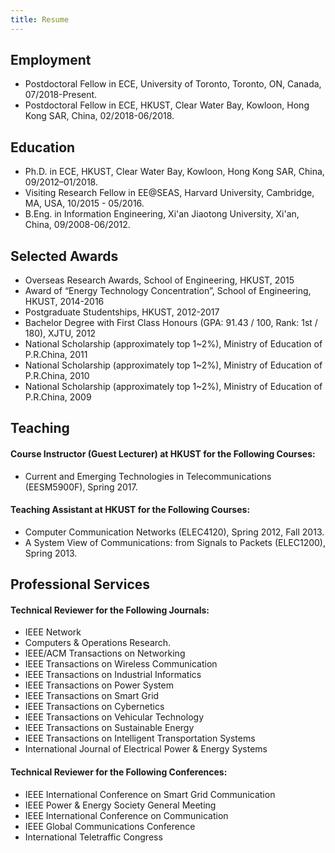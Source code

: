 ```yaml
---
title: Resume
---
```


## Employment
>
- Postdoctoral Fellow in ECE, University of Toronto, Toronto, ON, Canada, 07/2018-Present.
- Postdoctoral Fellow in ECE, HKUST, Clear Water Bay, Kowloon, Hong Kong SAR, China, 02/2018-06/2018.

## Education
>
- Ph.D. in ECE, HKUST, Clear Water Bay, Kowloon, Hong Kong SAR, China, 09/2012–01/2018.
- Visiting Research Fellow in EE@SEAS, Harvard University, Cambridge, MA, USA, 10/2015 - 05/2016.
- B.Eng. in Information Engineering, Xi'an Jiaotong University, Xi'an, China, 09/2008-06/2012.

## Selected Awards
>
- Overseas Research Awards, School of Engineering, HKUST, 2015
- Award of “Energy Technology Concentration”, School of Engineering, HKUST, 2014-2016
- Postgraduate Studentships, HKUST, 2012-2017
- Bachelor Degree with First Class Honours (GPA: 91.43 / 100, Rank: 1st / 180), XJTU, 2012
- National Scholarship (approximately top 1~2%), Ministry of Education of P.R.China, 2011
- National Scholarship (approximately top 1~2%), Ministry of Education of P.R.China, 2010
- National Scholarship (approximately top 1~2%), Ministry of Education of P.R.China, 2009

## Teaching
#### Course Instructor (Guest Lecturer) at HKUST for the Following Courses:
>
- Current and Emerging Technologies in Telecommunications (EESM5900F), Spring 2017.

#### Teaching Assistant at HKUST for the Following Courses:
>
- Computer Communication Networks (ELEC4120), Spring 2012, Fall 2013.
- A System View of Communications: from Signals to Packets (ELEC1200), Spring 2013.



## Professional Services
#### Technical Reviewer for the Following Journals:

>
- IEEE Network
- Computers & Operations Research.
- IEEE/ACM Transactions on Networking
- IEEE Transactions on Wireless Communication
- IEEE Transactions on Industrial Informatics
- IEEE Transactions on Power System
- IEEE Transactions on Smart Grid
- IEEE Transactions on Cybernetics
- IEEE Transactions on Vehicular Technology
- IEEE Transactions on Sustainable Energy
- IEEE Transactions on Intelligent Transportation Systems
- International Journal of Electrical Power & Energy Systems

#### Technical Reviewer for the Following Conferences:
>
- IEEE International Conference on Smart Grid Communication
- IEEE Power & Energy Society General Meeting
- IEEE International Conference on Communication
- IEEE Global Communications Conference
- International Teletraffic Congress